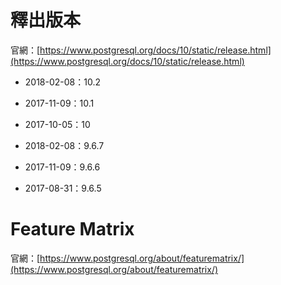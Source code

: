 # 釋出版本

官網：[https://www.postgresql.org/docs/10/static/release.html](https://www.postgresql.org/docs/10/static/release.html)

* 2018-02-08：10.2
* 2017-11-09：10.1
* 2017-10-05：10

* 2018-02-08：9.6.7

* 2017-11-09：9.6.6
* 2017-08-31：9.6.5

# Feature Matrix

官網：[https://www.postgresql.org/about/featurematrix/](https://www.postgresql.org/about/featurematrix/)



